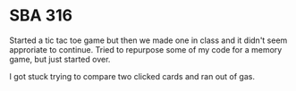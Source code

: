 # SBA 316

Started a tic tac toe game but then we made one in class and it didn't seem approriate to continue. Tried to repurpose some of my code for a memory game, but just started over. 

I got stuck trying to compare two clicked cards and ran out of gas.